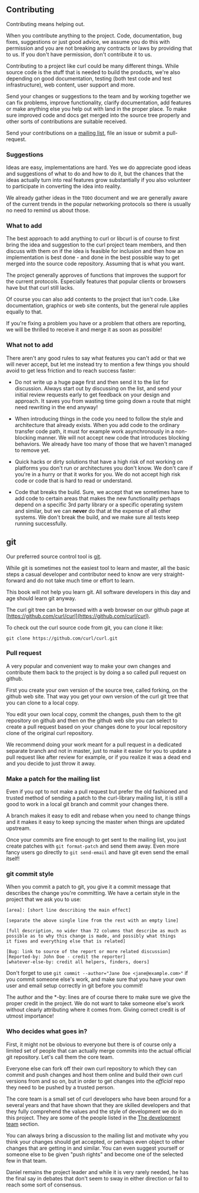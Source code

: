 ## Contributing

Contributing means helping out.

When you contribute anything to the project. Code, documentation, bug fixes,
suggestions or just good advice, we assume you do this with permission and you
are not breaking any contracts or laws by providing that to us. If you don't
have permission, don't contribute it to us.

Contributing to a project like curl could be many different things. While
source code is the stuff that is needed to build the products, we're also
depending on good documentation, testing (both test code and test
infrastructure), web content, user support and more.

Send your changes or suggestions to the team and by working together we can
fix problems, improve functionality, clarify documentation, add features or
make anything else you help out with land in the proper place. To make sure
improved code and docs get merged into the source tree properly and other
sorts of contributions are suitable received.

Send your contributions on a [mailing list](curl-comm.md), file an issue or
submit a pull-request.

### Suggestions

Ideas are easy, implementations are hard. Yes we do appreciate good ideas and
suggestions of what to do and how to do it, but the chances that the ideas
actually turn into real features grow substantially if you also volunteer to
participate in converting the idea into reality.

We already gather ideas in the `TODO` document and we are generally aware of
the current trends in the popular networking protocols so there is usually no
need to remind us about those.

### What to add

The best approach to add anything to curl or libcurl is of course to first
bring the idea and suggestion to the curl project team members, and then
discuss with them on if the idea is feasible for inclusion and then how an
implementation is best done - and done in the best possible way to get merged
into the source code repository. Assuming that is what you want.

The project generally approves of functions that improves the support for the
current protocols. Especially features that popular clients or browsers have
but that curl still lacks.

Of course you can also add contents to the project that isn't code. Like
documentation, graphics or web site contents, but the general rule applies
equally to that.

If you're fixing a problem you have or a problem that others are reporting, we
will be thrilled to receive it and merge it as soon as possible!

### What not to add

There aren't any good rules to say what features you can't add or that we will
never accept, but let me instead try to mention a few things you should avoid
to get less friction and to reach success faster:

- Do not write up a huge page first and then send it to the list for
  discussion. Always start out by discussing on the list, and send your
  initial review requests early to get feedback on your design and
  approach. It saves you from wasting time going down a route that might need
  rewriting in the end anyway!

- When introducing things in the code you need to follow the style and
  architecture that already exists. When you add code to the ordinary transfer
  code path, it must for example work asynchronously in a non-blocking
  manner. We will not accept new code that introduces blocking behaviors. We
  already have too many of those that we haven't managed to remove yet.

- Quick hacks or dirty solutions that have a high risk of not working on
  platforms you don't run or architectures you don't know. We don't care if
  you're in a hurry or that it works for you. We do not accept high risk code
  or code that is hard to read or understand.

- Code that breaks the build. Sure, we accept that we sometimes have to add
  code to certain areas that makes the new functionality perhaps depend on a
  specific 3rd party library or a specific operating system and similar, but
  we can **never** do that at the expense of all other systems. We don't break
  the build, and we make sure all tests keep running successfully.

## git

Our preferred source control tool is [git](https://git-scm.com/).

While git is sometimes not the easiest tool to learn and master, all the basic
steps a casual developer and contributor need to know are very
straight-forward and do not take much time or effort to learn.

This book will not help you learn git. All software developers in this day and
age should learn git anyway.

The curl git tree can be browsed with a web browser on our github page at
[https://github.com/curl/curl](https://github.com/curl/curl).

To check out the curl source code from git, you can clone it like:

    git clone https://github.com/curl/curl.git

### Pull request

A very popular and convenient way to make your own changes and contribute them
back to the project is by doing a so called pull request on github.

First you create your own version of the source tree, called forking, on the
github web site. That way you get your own version of the curl git tree that
you can clone to a local copy.

You edit your own local copy, commit the changes, push them to the git
repository on github and then on the github web site you can select to create
a pull request based on your changes done to your local repository clone of
the original curl repository.

We recommend doing your work meant for a pull request in a dedicated separate
branch and not in master, just to make it easier for you to update a pull
request like after review for example, or if you realize it was a dead end and
you decide to just throw it away.

### Make a patch for the mailing list

Even if you opt to not make a pull request but prefer the old fashioned and
trusted method of sending a patch to the curl-library mailing list, it is
still a good to work in a local git branch and commit your changes there.

A branch makes it easy to edit and rebase when you need to change things and
it makes it easy to keep syncing the master when things are updated upstream.

Once your commits are fine enough to get sent to the mailing list, you just
create patches with `git format-patch` and send them away. Even more fancy
users go directly to `git send-email` and have git even send the email itself!

### git commit style

When you commit a patch to git, you give it a commit message that describes
the change you're committing. We have a certain style in the project that we
ask you to use:

    [area]: [short line describing the main effect]

    [separate the above single line from the rest with an empty line]

    [full description, no wider than 72 columns that describe as much as
    possible as to why this change is made, and possibly what things
    it fixes and everything else that is related]

    [Bug: link to source of the report or more related discussion]
    [Reported-by: John Doe - credit the reporter]
    [whatever-else-by: credit all helpers, finders, doers]

Don't forget to use `git commit --author="Jane Doe <jane@example.com>"` if you
commit someone else's work, and make sure that you have your own user and
email setup correctly in git before you commit!

The author and the *-by: lines are of course there to make sure we give the
proper credit in the project. We do not want to take someone else's work
without clearly attributing where it comes from. Giving correct credit is of
utmost importance!

### Who decides what goes in?

First, it might not be obvious to everyone but there is of course only a
limited set of people that can actually merge commits into the actual official
git repository. Let's call them the core team.

Everyone else can fork off their own curl repository to which they can commit
and push changes and host them online and build their own curl versions from
and so on, but in order to get changes into the *official* repo they need to
be pushed by a trusted person.

The core team is a small set of curl developers who have been around for a
several years and that have shown that they are skilled developers and that
they fully comprehend the values and the style of development we do in this
project. They are some of the people listed in the [The development
team](curl-devteam.md) section.

You can always bring a discussion to the mailing list and motivate why you
think your changes should get accepted, or perhaps even object to other
changes that are getting in and similar. You can even suggest yourself or
someone else to be given "push rights" and become one of the selected few in
that team.

Daniel remains the project leader and while it is very rarely needed, he has
the final say in debates that don't seem to sway in either direction or fail
to reach some sort of consensus.
